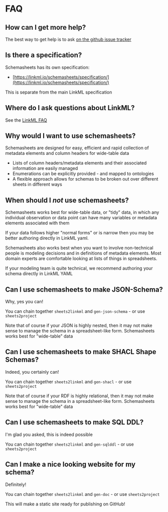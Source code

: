# FAQ

## How can I get more help?

The best way to get help is to ask [on the github issue tracker](https://github.com/linkml/schemasheets/issues)

## Is there a specification?

Schemasheets has its own specification:

- [https://linkml.io/schemasheets/specification/](https://linkml.io/schemasheets/specification/)

This is separate from the main LinkML specification

## Where do I ask questions about LinkML?

See the [LinkML FAQ](https://linkml.io/linkml/faq/index.html)

## Why would I want to use schemasheets?

Schemasheets are designed for easy, efficient and rapid collection of metadata elements and column headers for wide-table data

- Lists of column headers/metadata elements and their associated information are easily managed
- Enumerations can be explicitly provided - and mapped to ontologies
- A flexible approach allows for schemas to be broken out over different sheets in different ways

## When should I *not* use schemasheets?

Schemasheets works best for wide-table data, or "tidy" data, in which any individual observation or data point can have many variables or metadata elements associated with them

If your data follows higher "normal forms" or is narrow then you may be better authoring directly in LinkML yaml.

Schemasheets also works best when you want to involve non-technical people is modeling decisions and in definitions of metadata elements. Most domain experts are comfortable looking at lists of things in spreadsheets.

If your modeling team is quite technical, we recommend authoring your schema directly in LinkML YAML

## Can I use schemasheets to make JSON-Schema?

Why, yes you can!

You can chain together `sheets2linkml` and `gen-json-schema` - or use `sheets2project`

Note that of course if your JSON is highly nested, then it may not make sense to manage the schema in a spreadsheet-like form.
Schemasheets works best for "wide-table" data

## Can I use schemasheets to make SHACL Shape Schemas?

Indeed, you certainly can!

You can chain together `sheets2linkml` and `gen-shacl` - or use `sheets2project`

Note that of course if your RDF is highly relational, then it may not make sense to manage the schema in a spreadsheet-like form.
Schemasheets works best for "wide-table" data

## Can I use schemasheets to make SQL DDL?

I'm glad you asked, this is indeed possible

You can chain together `sheets2linkml` and `gen-sqlddl` - or use `sheets2project`

## Can I make a nice looking website for my schema?

Definitely!

You can chain together `sheets2linkml` and `gen-doc` - or use `sheets2project`

This will make a static site ready for publishing on GitHub!







